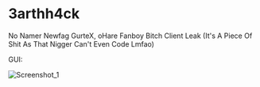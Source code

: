 # 3arthh4ck

No Namer Newfag GurteX, oHare Fanboy Bitch Client Leak (It's A Piece Of Shit As That Nigger Can't Even Code Lmfao)

GUI:

![Screenshot_1](https://github.com/SoftWaren1/3arthh4ck-1-0-0/assets/150448678/abb8b01c-6c3b-421b-95ef-5b85667ec48f)

